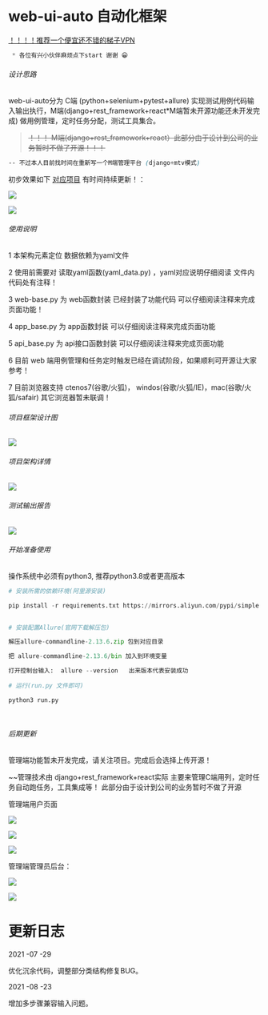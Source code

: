 # web-ui-auto 自动化框架


 [！！！！推荐一个便宜还不错的梯子VPN](https://eatpeach.top/auth/register?code=3p0I)


```css 
 * 各位有兴小伙伴麻烦点下start 谢谢 😁
``` 


###### 设计思路

  web-ui-auto分为 C端 (python+selenium+pytest+allure) 实现测试用例代码输入输出执行，M端(django+rest_framework+react*M端暂未开源功能还未开发完成) 
做用例管理，定时任务分配，测试工具集合。


> ~~！！！ M端(django+rest_framework+react）此部分由于设计到公司的业务暂时不做了开源！！！~~


```css 
-- 不过本人目前找时间在重新写一个M端管理平台 (django+mtv模式)
```

初步效果如下 [对应项目](https://github.com/hanwenlu2016/Salvation) 有时间持续更新！：

![](https://github.com/hanwenlu2016/web-ui/blob/main/doct/img/001.png)

![](https://github.com/hanwenlu2016/web-ui/blob/main/doct/img/003.png)


###### 使用说明
 
1 本架构元素定位 数据依赖为yaml文件 

2 使用前需要对 读取yaml函数(yaml_data.py) ，yaml对应说明仔细阅读 文件内代码处有注释！

3 web-base.py 为 web函数封装 已经封装了功能代码 可以仔细阅读注释来完成页面功能！

4 app_base.py 为 app函数封装 可以仔细阅读注释来完成页面功能

5 api_base.py 为 api接口函数封装 可以仔细阅读注释来完成页面功能

6 目前 web 端用例管理和任务定时触发已经在调试阶段，如果顺利可开源让大家参考！

7 目前浏览器支持 ctenos7(谷歌/火狐)， windos(谷歌/火狐/IE)，mac(谷歌/火狐/safair) 其它浏览器暂未联调！


###### 项目框架设计图

![](https://github.com/hanwenlu2016/web-ui/blob/main/doct/img/frame.png)

###### 项目架构详情

![](https://github.com/hanwenlu2016/web-ui/blob/main/doct/img/frameexplain.png)

###### 测试输出报告

![](https://github.com/hanwenlu2016/web-ui/blob/main/doct/img/testresult.png)

###### 开始准备使用

操作系统中必须有python3, 推荐python3.8或者更高版本



```python
# 安装所需的依赖环境(阿里源安装)

pip install -r requirements.txt https://mirrors.aliyun.com/pypi/simple  

    
# 安装配置Allure(官网下载解压包)

解压allure-commandline-2.13.6.zip 包到对应目录

把 allure-commandline-2.13.6/bin 加入到环境变量

打开控制台输入:  allure --version   出来版本代表安装成功
    
# 运行(run.py 文件即可)

python3 run.py

  
```



###### 后期更新

管理端功能暂未开发完成，请关注项目。完成后会选择上传开源！



~~管理技术由 django+rest_framework+react实际 主要来管理C端用列，定时任务自动跑任务，工具集成等！ 此部分由于设计到公司的业务暂时不做了开源





管理端用户页面

![](https://github.com/hanwenlu2016/web-ui/blob/main/doct/img/manage0.png)

![](https://github.com/hanwenlu2016/web-ui/blob/main/doct/img/manage1.png)

![](https://github.com/hanwenlu2016/web-ui/blob/main/doct/img/manage2.png)



管理端管理员后台：

![](https://github.com/hanwenlu2016/web-ui/blob/main/doct/img/admin1.png)



![](https://github.com/hanwenlu2016/web-ui/blob/main/doct/img/admin2.png)


# 更新日志

2021 -07 -29

优化沉余代码，调整部分类结构修复BUG。

2021 -08 -23

增加多步骤兼容输入问题。

